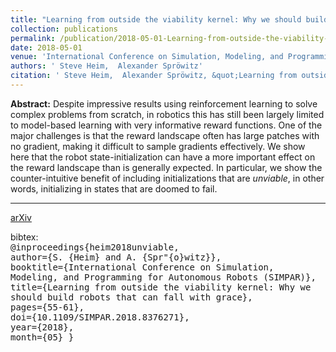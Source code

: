```yaml
---
title: "Learning from outside the viability kernel: Why we should build robots that can fall with grace"
collection: publications
permalink: /publication/2018-05-01-Learning-from-outside-the-viability-kernel-Why-we-should-build-robots-that-can-fall-with-grace
date: 2018-05-01
venue: 'International Conference on Simulation, Modeling, and Programming for Autonomous Robots (SIMPAR)'
authors: ' Steve Heim,  Alexander Spröwitz'
citation: ' Steve Heim,  Alexander Spröwitz, &quot;Learning from outside the viability kernel: Why we should build robots that can fall with grace.&quot; In the proceedings of textcircledc 2018 IEEE Reprinted, with permission, from International Conference on Simulation, Modeling, and Programming for Autonomous Robots (SIMPAR), 2018.'
---
```


**Abstract:** Despite   impressive   results   using   reinforcement learning  to  solve  complex  problems  from  scratch,  in  robotics this has still been largely limited to model-based learning with very informative reward functions. One of the major challenges is  that  the  reward  landscape  often  has  large  patches  with  no gradient, making it difficult to sample gradients effectively. We show  here  that  the  robot  state-initialization  can  have  a  more important  effect  on  the  reward  landscape  than  is  generally expected.  In  particular,  we  show  the  counter-intuitive  benefit of  including  initializations  that  are _unviable_,  in  other  words, initializing  in  states  that  are  doomed  to  fail.

---

[arXiv](https://arxiv.org/pdf/1806.06569.pdf)  

bibtex:  
<kbd>
@inproceedings{heim2018unviable,  
author={S. {Heim} and A. {Spr\"{o}witz}},  
booktitle={International Conference on Simulation, Modeling, and Programming for Autonomous Robots (SIMPAR)},  
title={Learning from outside the viability kernel: Why we should build robots that can fall with grace},  
pages={55-61},  
doi={10.1109/SIMPAR.2018.8376271},  
year={2018},  
month={05}
}
</kbd>
